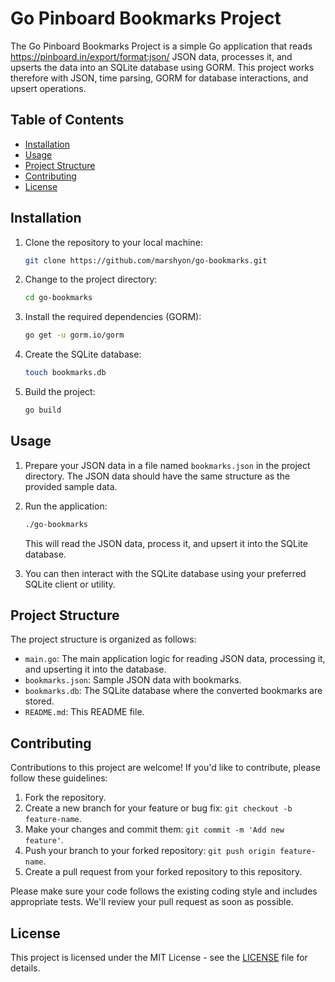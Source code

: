 
# Go Pinboard Bookmarks Project

The Go Pinboard Bookmarks Project is a simple Go application that reads https://pinboard.in/export/format:json/ JSON data, processes it, and upserts the data into an SQLite database using GORM. This project works therefore with JSON, time parsing, GORM for database interactions, and upsert operations.

## Table of Contents

- [Installation](#installation)
- [Usage](#usage)
- [Project Structure](#project-structure)
- [Contributing](#contributing)
- [License](#license)

## Installation

1. Clone the repository to your local machine:

   ```bash
   git clone https://github.com/marshyon/go-bookmarks.git
   ```

2. Change to the project directory:

   ```bash
   cd go-bookmarks
   ```

3. Install the required dependencies (GORM):

   ```bash
   go get -u gorm.io/gorm
   ```

4. Create the SQLite database:

   ```bash
   touch bookmarks.db
   ```

5. Build the project:

   ```bash
   go build
   ```

## Usage

1. Prepare your JSON data in a file named `bookmarks.json` in the project directory. The JSON data should have the same structure as the provided sample data.

2. Run the application:

   ```bash
   ./go-bookmarks
   ```

   This will read the JSON data, process it, and upsert it into the SQLite database.

3. You can then interact with the SQLite database using your preferred SQLite client or utility.

## Project Structure

The project structure is organized as follows:

- `main.go`: The main application logic for reading JSON data, processing it, and upserting it into the database.
- `bookmarks.json`: Sample JSON data with bookmarks.
- `bookmarks.db`: The SQLite database where the converted bookmarks are stored.
- `README.md`: This README file.

## Contributing

Contributions to this project are welcome! If you'd like to contribute, please follow these guidelines:

1. Fork the repository.
2. Create a new branch for your feature or bug fix: `git checkout -b feature-name`.
3. Make your changes and commit them: `git commit -m 'Add new feature'`.
4. Push your branch to your forked repository: `git push origin feature-name`.
5. Create a pull request from your forked repository to this repository.

Please make sure your code follows the existing coding style and includes appropriate tests. We'll review your pull request as soon as possible.

## License

This project is licensed under the MIT License - see the [LICENSE](LICENSE) file for details.
